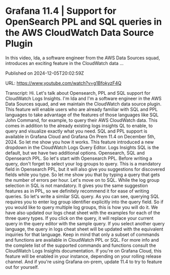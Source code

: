 # Grafana 11.4 | Support for OpenSearch PPL and SQL queries in the AWS CloudWatch Data Source Plugin

In this video, Ida, a software engineer from the AWS Data Sources squad, introduces an exciting feature in the CloudWatch data ...

Published on 2024-12-05T20:02:59Z

URL: https://www.youtube.com/watch?v=g1BfokyzF4Q

Transcript: Hi. Let's talk about Opensearch, PPL and SQL support for
CloudWatch Logs Insights. I'm Ida and I'm a software engineer
in the AWS Data Sources squad, and we maintain the
CloudWatch data source plugin. This feature will enable users who
are already familiar with SQL and PPL languages to take advantage of the
features of those languages like SQL John Command, for example, to query
their AWS CloudWatch data. This comes in addition to the already
existing logs insights QL to enable, to query and visualize
exactly what you need. SQL and PPL support is available in
Grafana Cloud and Grafana On Prem 11.4 on December 5th, 2024. So
let me show you how it works. This feature introduced a new dropdown
in the CloudWatch Logs Query Editor. Logs Insights SQL is the default, but we have two additional options.
Opensearch, SQL and Opensearch PPL. So let's start with Opensearch
PPL. Before writing a query, don't forget to select
your log groups to query. This is a mandatory
field in Opensearch PPL, but it will also give you suggestions
for discovered fields while you type. So let me show you that by typing a
query that gets the number of errors per hour. Let's move on to SQL. While the log
group selection in SQL is not mandatory. It gives you the same
suggestion features as in PPL, so we definitely recommend it
for ease of writing queries. So let's write a similar SQL query. As you can see, querying SQL requires you to enter log
group identifier explicitly into the query field. So if you would like
to query multiple log groups, this is how you will do it. We have also updated our logs cheat
sheet with the examples for each of the three query types.
If you click on the query, it will replace your current
query in the query editor with the sample query. If you select
another query language, the query in logs cheat sheet
will be updated with the equivalent inquiries for that language. Keep in mind that only a subset of
commands and functions are available in CloudWatch PPL or SQL. For more info and the complete list of
the supported commands and functions consult the CloudWatch Logs Insights
documentation. If you're on Grafana Cloud, this feature will be
enabled in your instance, depending on your rolling release channel.
And if you're using Grafana on-prem, update 11.4 to try to
feature out for yourself.

